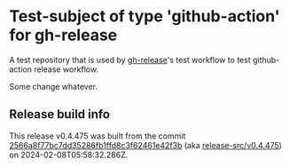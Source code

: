 # Test-subject of type 'github-action' for gh-release

A test repository that is used by [gh-release](https://github.com/kattecon/gh-release)'s test workflow to test github-action release workflow.

Some change whatever.


## Release build info

This release v0.4.475 was built from the commit [2566a8f77bc7dd35286fb1ffd8c3f62461e42f3b](https://github.com/kattecon/gh-release-test-ga/tree/2566a8f77bc7dd35286fb1ffd8c3f62461e42f3b) (aka [release-src/v0.4.475](https://github.com/kattecon/gh-release-test-ga/tree/release-src/v0.4.475)) on 2024-02-08T05:58:32.286Z.
        
